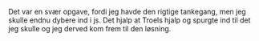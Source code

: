 Det var en svær opgave, fordi jeg havde den rigtige tankegang, men jeg skulle endnu dybere ind i js. 
Det hjalp at Troels hjalp og spurgte ind til det jeg skulle og jeg derved kom frem til den løsning. 